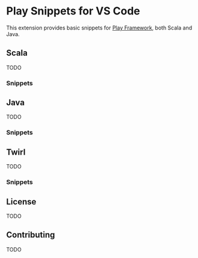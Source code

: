 # Play Snippets for VS Code

This extension provides basic snippets for [Play Framework][], both Scala and Java.

## Scala

TODO

### Snippets

## Java

TODO

### Snippets

## Twirl

TODO

### Snippets

## License

TODO

## Contributing

TODO

[Play Framework]: https://www.playframework.com/
